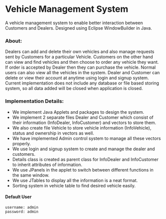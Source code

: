 # Vehicle Management System
A vehicle management system to enable better interaction between Customers and Dealers. Designed using Eclipse WindowBuilder in Java. 

### About:
Dealers can add and delete their own vehicles and also manage requests sent by Customers for a particular Vehicle. Customers on the other hand can view and find vehicles and then choose to order any vehicle they want. If order is accepted by Dealer then they can purchase the vehicle. Normal users can also view all the vehicles in the system. Dealer and Customer can delete or view their account at anytime using login and signup system. Current implementation does not include any database or file based storing system, so all data added will be closed when application is closed.

### Implementation Details:
*	We implement Java Applets and packages to design the system.
*	We implement 2 separate files Dealer and Customer which consist of their information (InfoDealer, InfoCustomer) and vectors to store them.
*	We also create file Vehicle to store vehicle information (InfoVehicle), status and ownership in vectors as well.
*	We have implemented Admin control system to manage all these vectors properly.
*	We use login and signup system to create and manage the dealer and customers.
*	Details class is created as parent class for InfoDealer and InfoCustomer to inherit attributes of information.
*	We use JPanels in the applet to switch between different functions in the same window.
*	We use JTables to display all the information is a neat format.
*	Sorting system in vehicle table to find desired vehicle easily.

#### Default User
```
username: admin
password: admin
```

